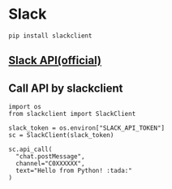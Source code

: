 # Slack

```
pip install slackclient
```


## [Slack API(official)](https://api.slack.com/methods)

## Call API by slackclient

```
import os
from slackclient import SlackClient

slack_token = os.environ["SLACK_API_TOKEN"]
sc = SlackClient(slack_token)

sc.api_call(
  "chat.postMessage",
  channel="C0XXXXXX",
  text="Hello from Python! :tada:"
)
```
